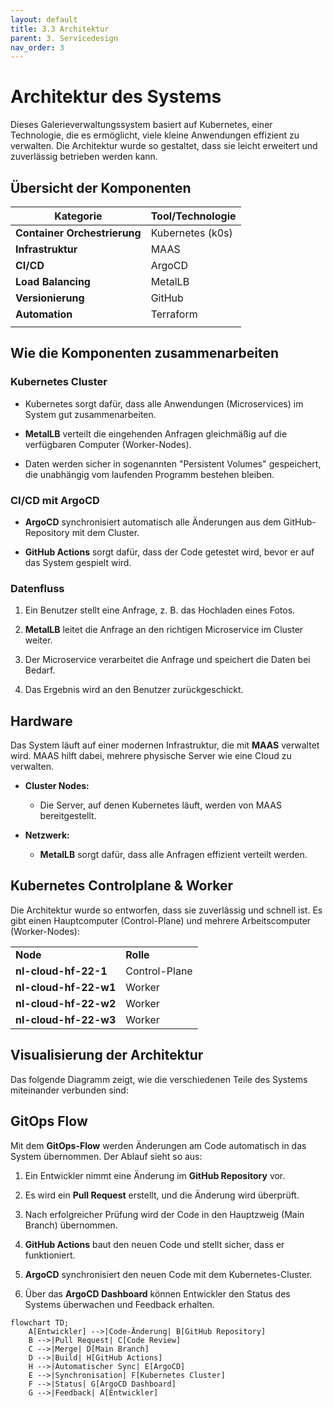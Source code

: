 ```yaml
---
layout: default
title: 3.3 Architektur
parent: 3. Servicedesign
nav_order: 3
---
```


# Architektur des Systems

Dieses Galerieverwaltungssystem basiert auf Kubernetes, einer Technologie, die es ermöglicht, viele kleine Anwendungen effizient zu verwalten. Die Architektur wurde so gestaltet, dass sie leicht erweitert und zuverlässig betrieben werden kann.

## Übersicht der Komponenten

| **Kategorie**                | **Tool/Technologie** |
| ---------------------------- | -------------------- |
| **Container Orchestrierung** | Kubernetes (k0s)     |
| **Infrastruktur**            | MAAS                 |
| **CI/CD**                    | ArgoCD               |
| **Load Balancing**           | MetalLB              |
| **Versionierung**            | GitHub               |
| **Automation**               | Terraform            |
|                              |                      |

## Wie die Komponenten zusammenarbeiten

### Kubernetes Cluster

- Kubernetes sorgt dafür, dass alle Anwendungen (Microservices) im System gut zusammenarbeiten.
    
- **MetalLB** verteilt die eingehenden Anfragen gleichmäßig auf die verfügbaren Computer (Worker-Nodes).
    
- Daten werden sicher in sogenannten "Persistent Volumes" gespeichert, die unabhängig vom laufenden Programm bestehen bleiben.
    

### CI/CD mit ArgoCD

- **ArgoCD** synchronisiert automatisch alle Änderungen aus dem GitHub-Repository mit dem Cluster.
    
- **GitHub Actions** sorgt dafür, dass der Code getestet wird, bevor er auf das System gespielt wird.
    



### Datenfluss

1. Ein Benutzer stellt eine Anfrage, z. B. das Hochladen eines Fotos.
    
2. **MetalLB** leitet die Anfrage an den richtigen Microservice im Cluster weiter.
    
3. Der Microservice verarbeitet die Anfrage und speichert die Daten bei Bedarf.
    
4. Das Ergebnis wird an den Benutzer zurückgeschickt.
    

## Hardware

Das System läuft auf einer modernen Infrastruktur, die mit **MAAS** verwaltet wird. MAAS hilft dabei, mehrere physische Server wie eine Cloud zu verwalten.

- **Cluster Nodes:**
    
    - Die Server, auf denen Kubernetes läuft, werden von MAAS bereitgestellt.
        
- **Netzwerk:**
    
    - **MetalLB** sorgt dafür, dass alle Anfragen effizient verteilt werden.
        

## Kubernetes Controlplane & Worker

Die Architektur wurde so entworfen, dass sie zuverlässig und schnell ist. Es gibt einen Hauptcomputer (Control-Plane) und mehrere Arbeitscomputer (Worker-Nodes):

|                       |               |
| --------------------- | ------------- |
| **Node**              | **Rolle**     |
| **nl-cloud-hf-22-1**  | Control-Plane |
| **nl-cloud-hf-22-w1** | Worker        |
| **nl-cloud-hf-22-w2** | Worker        |
| **nl-cloud-hf-22-w3** | Worker        |

## Visualisierung der Architektur

Das folgende Diagramm zeigt, wie die verschiedenen Teile des Systems miteinander verbunden sind:

## GitOps Flow

Mit dem **GitOps-Flow** werden Änderungen am Code automatisch in das System übernommen. Der Ablauf sieht so aus:

1. Ein Entwickler nimmt eine Änderung im **GitHub Repository** vor.
    
2. Es wird ein **Pull Request** erstellt, und die Änderung wird überprüft.
    
3. Nach erfolgreicher Prüfung wird der Code in den Hauptzweig (Main Branch) übernommen.
    
4. **GitHub Actions** baut den neuen Code und stellt sicher, dass er funktioniert.
    
5. **ArgoCD** synchronisiert den neuen Code mit dem Kubernetes-Cluster.
    
6. Über das **ArgoCD Dashboard** können Entwickler den Status des Systems überwachen und Feedback erhalten.
    

```mermaid
flowchart TD;
    A[Entwickler] -->|Code-Änderung| B[GitHub Repository]
    B -->|Pull Request| C[Code Review]
    C -->|Merge| D[Main Branch]
    D -->|Build| H[GitHub Actions]
    H -->|Automatischer Sync| E[ArgoCD]
    E -->|Synchronisation| F[Kubernetes Cluster]
    F -->|Status| G[ArgoCD Dashboard]
    G -->|Feedback| A[Entwickler]
```